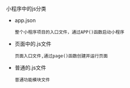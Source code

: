 小程序中的js分类



- app.json

  ```
  整个小程序项目的入口文件，通过APP()函数启动小程序
  ```



- 页面中的.js文件

  ```
  页面入口文件,通过page()函数创建并运行页面
  ```

  

- 普通的.js文件

  ```
  普通功能模块文件 
  ```

  